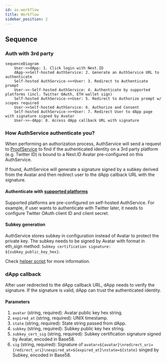 ```yaml
---
id: as-workflow
title: Workflow
sidebar_position: 2
---
```


## Sequence

### Auth with 3rd party

```mermaid
sequenceDiagram
    User->>dApp: 1. Click login with Next.ID
    dApp->>Self-hosted AuthService: 2. Generate an AuthService URL to authenticate
    Self-hosted AuthService->>+User: 3. Redirect to Authenticate prompt
    User->>-Self-hosted AuthService: 4. Authenticate by supported platforms (incl. Twitter OAuth, ETH wallet sign)
    Self-hosted AuthService->>User: 5. Redirect to Authorize prompt w/ scopes required
    User->>Self-hosted AuthService: 6. Authorize and Consent
    Self-hosted AuthService->>+User: 7. Redirect User to dApp page with signature signed by Avatar
    User->>-dApp: 8. Access dApp callback URL with signature
```

### How AuthService authenticate you?

When performing an authorization process, AuthService will send a request to [ProofService](../proof-service/ps-intro) to find if the authenticated identity on a 3rd party platform (e.g. Twitter ID) is bound to a Next.ID Avatar pre-configured on this AuthService.

If found, AuthService will generate a signature signed by a subkey derived from the Avatar and then redirect user to the dApp callback URL with the signature.

#### Authenticate with [supported platforms](as-intro#supported-platforms)

Supported platforms are pre-configured on self-hosted AuthService. For example, if user wants to authenticate with Twitter later, it needs to configure Twitter OAuth client ID and client secret.

#### Subkey generation

AuthService stores subkey in configuration instead of Avatar to protect the private key. The subkey needs to be signed by Avatar with format in eth_sign method: `Subkey certification signature: ${subkey_public_key_hex}`.

Check [helper script](https://github.com/nextdotid/auth_server/blob/main/build/generate_subkey.py) for more information.

### dApp callback

After user redirected to the dApp callback URL, dApp needs to verify the signature. If the signature is valid, dApp can trust the authenticated identity.

#### Parameters

1. `avatar` (string, required): Avatar public key hex string.
2. `expired_at` (string, required): UNIX timestamp.
3. `state` (string, required): State string passed from dApp.
4. `subkey` (string, required): Subkey public key hex string.
5. `subkey_cert_sig` (string, required): Subkey certification signature signed by Avatar, encoded in Base58.
6. `sig` (string, required): Signature of `avatar=${avatar}\nredirect_uri={redirect_uri}\nexpired_at=${expired_at}\nstate=${state}` singed by Subkey, encoded in Base58.
